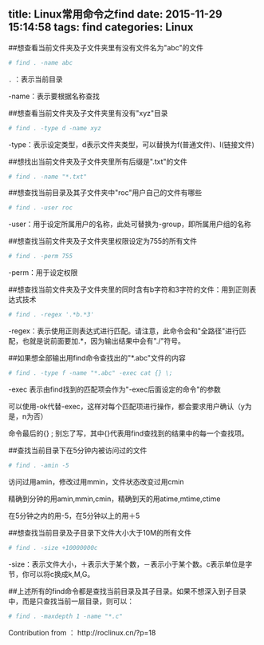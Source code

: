 title: Linux常用命令之find
date: 2015-11-29 15:14:58
tags: find
categories: Linux
---
##想查看当前文件夹及子文件夹里有没有文件名为"abc"的文件
``` bash
# find . -name abc
```
<code>.</code> ：表示当前目录

-name：表示要根据名称查找

##想查看当前文件夹及子文件夹里有没有"xyz"目录
``` bash
# find . -type d -name xyz
```
-type：表示设定类型，d表示文件夹类型，可以替换为f(普通文件)、l(链接文件)

##想找出当前文件夹及子文件夹里所有后缀是".txt"的文件
``` bash
# find . -name "*.txt"
```
##想查找当前目录及其子文件夹中"roc"用户自己的文件有哪些
``` bash
# find . -user roc
```
-user：用于设定所属用户的名称，此处可替换为-group，即所属用户组的名称

##想查找当前文件夹及子文件夹里权限设定为755的所有文件

``` bash
# find . -perm 755
```
-perm：用于设定权限

##想查找当前文件夹及子文件夹里的同时含有b字符和3字符的文件：用到正则表达式技术
``` bash
# find . -regex '.*b.*3'
```
-regex：表示使用正则表达式进行匹配。请注意，此命令会和"全路径"进行匹配，也就是说前面要加.*，因为输出结果中会有"./"符号。

##如果想全部输出用find命令查找出的"*.abc"文件的内容
``` bash
# find . -type f -name "*.abc" -exec cat {} \;
```
-exec 表示由find找到的匹配项会作为"-exec后面设定的命令"的参数

可以使用-ok代替-exec，这样对每个匹配项进行操作，都会要求用户确认（y为是，n为否）

命令最后的{} \; 别忘了写，其中{}代表用find查找到的结果中的每一个查找项。

##查找当前目录下在5分钟内被访问过的文件
``` bash
# find . -amin -5
```
访问过用amin，修改过用mmin，文件状态改变过用cmin

精确到分钟的用amin,mmin,cmin，精确到天的用atime,mtime,ctime

在5分钟之内的用-5，在5分钟以上的用＋5

##想查找当前目录及子目录下文件大小大于10M的所有文件
``` bash
# find . -size +10000000c
```
-size：表示文件大小，＋表示大于某个数，－表示小于某个数。c表示单位是字节，你可以将c换成k,M,G。

##上述所有的find命令都是查找当前目录及其子目录。如果不想深入到子目录中，而是只查找当前一层目录，则可以：
``` bash
# find . -maxdepth 1 -name "*.c"
```
<p></p>
Contribution from ：
http://roclinux.cn/?p=18